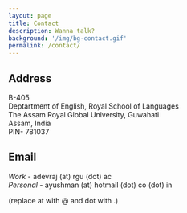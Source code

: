 ```yaml
---
layout: page
title: Contact 
description: Wanna talk?
background: '/img/bg-contact.gif'
permalink: /contact/
---
```


## Address 

B-405\
Deptartment of English, Royal School of Languages\
The Assam Royal Global University, Guwahati\
Assam, India\
PIN- 781037

## Email

*Work* - adevraj (at) rgu (dot) ac  
*Personal* - ayushman (at) hotmail (dot) co (dot) in
  
(replace at with @ and dot with .)
